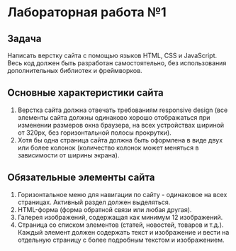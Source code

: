 # Лабораторная работа №1

## Задача
Написать верстку сайта с помощью языков HTML, CSS и JavaScript. Весь код должен быть разработан самостоятельно, без использования дополнительных библиотек и фреймворков.

## Основные характеристики сайта
1. Верстка сайта должна отвечать требованиям responsive design (все элементы сайта должны одинаково хорошо отображаться при изменении размеров окна браузера, на всех устройствах шириной от 320px, без горизонтальной полосы прокрутки).
2. Хотя бы одна страница сайта должна быть оформлена в виде двух или более колонок (количество колонок может меняться в зависимости от ширины экрана).

## Обязательные элементы сайта
1. Горизонтальное меню для навигации по сайту - одинаковое на всех страницах. Активный раздел должен выделяться.
2. HTML-форма (форма обратной связи или любая другая).
3. Галерея изображений, содержащая как минимум 12 изображений.
4. Страница со списком элементов (статей, новостей, товаров и т.д.). Каждый элемент должен содержать текст и изображение и вести на отдельную страницу с более подробным текстом и изображением.
